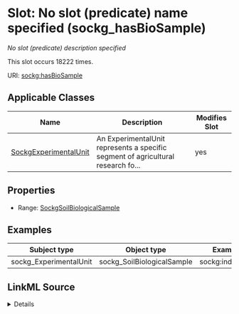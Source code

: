 

# Slot: No slot (predicate) name specified (sockg_hasBioSample)


_No slot (predicate) description specified_






This slot occurs 18222 times.


URI: [sockg:hasBioSample](https://idir.uta.edu/sockg-ontology/docs/hasBioSample)



<!-- no inheritance hierarchy -->





## Applicable Classes

| Name | Description | Modifies Slot |
| --- | --- | --- |
| [SockgExperimentalUnit](../classes/SockgExperimentalUnit.md) | An ExperimentalUnit represents a specific segment of agricultural research fo... |  yes  |







## Properties

* Range: [SockgSoilBiologicalSample](../classes/SockgSoilBiologicalSample.md)






## Examples

| Subject type | Object type | Example subject | Example object | Occurrences |
| --- | --- | --- | --- | --- |
| sockg_ExperimentalUnit | sockg_SoilBiologicalSample | sockg:individuals/51968 | sockg:individuals/246851 | 18222 |




## LinkML Source

<details>

```yaml
name: sockg_hasBioSample
annotations:
  count:
    tag: count
    value: 18222
description: No slot (predicate) description specified
title: No slot (predicate) name specified
examples:
- object:
    example_object: sockg:individuals/246851
    example_object_type: sockg_SoilBiologicalSample
    example_predicate: sockg:hasBioSample
    example_subject: sockg:individuals/51968
    example_subject_type: sockg_ExperimentalUnit
from_schema: soc-kg
rank: 1000
domain: sockg_ExperimentalUnit
slot_uri: sockg:hasBioSample
alias: sockg_hasBioSample
domain_of:
- sockg_ExperimentalUnit
range: sockg_SoilBiologicalSample

```
</details>